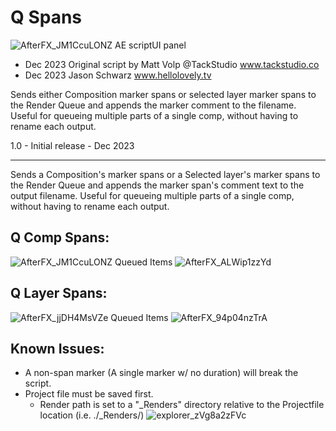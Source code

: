 # Q Spans

![AfterFX_JM1CcuLONZ](https://github.com/h3llolovely/Q_Spans/assets/101287022/8865453c-d654-43bd-85f6-03c5879fea09)
AE scriptUI panel
- Dec 2023 Original script by Matt Volp @TackStudio www.tackstudio.co
- Dec 2023 Jason Schwarz www.hellolovely.tv

Sends either Composition marker spans or selected layer marker spans to the Render Queue and appends the marker comment to the filename.
Useful for queueing multiple parts of a single comp, without having to rename each output.

1.0 - Initial release - Dec 2023

----------
Sends a Composition's marker spans or a Selected layer's marker spans to the Render Queue and appends the marker span's comment text to the output filename.
Useful for queueing multiple parts of a single comp, without having to rename each output.

Q Comp Spans:
---------------
![AfterFX_JM1CcuLONZ](https://github.com/h3llolovely/Q_Spans/assets/101287022/8e689506-e5f6-46d9-affb-f6465aa9bec7)
Queued Items
![AfterFX_ALWip1zzYd](https://github.com/h3llolovely/Q_Spans/assets/101287022/84f30f42-bd8f-4a5b-991f-489ee57cccf7)

Q Layer Spans:
---------------
![AfterFX_jjDH4MsVZe](https://github.com/h3llolovely/Q_Spans/assets/101287022/08a15a47-2d2a-4880-9a53-0b5b4db3c72d)
Queued Items
![AfterFX_94p04nzTrA](https://github.com/h3llolovely/Q_Spans/assets/101287022/3bc717a5-8057-4a3e-b4b5-868d97a5a592)

Known Issues:
---------------
- A non-span marker (A single marker w/ no duration) will break the script.
- Project file must be saved first.
  - Render path is set to a "_Renders" directory relative to the Projectfile location (i.e. ./_Renders/)
![explorer_zVg8a2zFVc](https://github.com/h3llolovely/Q_Spans/assets/101287022/8f49b2b2-c3f6-49f3-ace6-c36ef3a46882)
